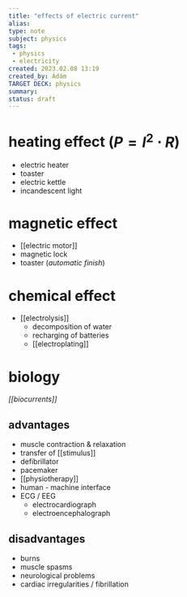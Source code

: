 ```yaml
---
title: "effects of electric current"
alias: 
type: note
subject: physics
tags:
 - physics
 - electricity
created: 2023.02.08 13:19
created_by: Ádám
TARGET DECK: physics
summary: 
status: draft 
---
```

# heating effect ($P=I^{2}\cdot R$)
- electric heater
- toaster
- electric kettle
- incandescent light
# magnetic effect
- [[electric motor]]
- magnetic lock
- toaster (*automatic finish*)
# chemical effect
- [[electrolysis]]
	- decomposition of water
	- recharging of batteries
	- [[electroplating]]
# biology
*[[biocurrents]]*
## advantages
- muscle contraction & relaxation
- transfer of [[stimulus]] 
- defibrillator
- pacemaker
- [[physiotherapy]]
- human - machine interface
- ECG / EEG
	- electrocardiograph
	- electroencephalograph
## disadvantages
- burns
- muscle spasms
- neurological problems
- cardiac irregularities / fibrillation

